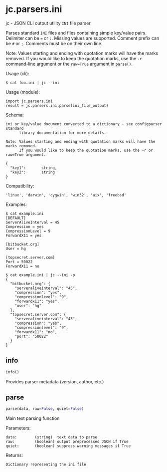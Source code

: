 
# jc.parsers.ini
jc - JSON CLI output utility `INI` file parser

Parses standard `INI` files and files containing simple key/value pairs. Delimiter can be `=` or `:`. Missing values are supported. Comment prefix can be `#` or `;`. Comments must be on their own line.

Note: Values starting and ending with quotation marks will have the marks removed. If you would like to keep the quotation marks, use the `-r` command-line argument or the `raw=True` argument in `parse()`.

Usage (cli):

    $ cat foo.ini | jc --ini

Usage (module):

    import jc.parsers.ini
    result = jc.parsers.ini.parse(ini_file_output)

Schema:

    ini or key/value document converted to a dictionary - see configparser standard
          library documentation for more details.

    Note: Values starting and ending with quotation marks will have the marks removed.
          If you would like to keep the quotation marks, use the -r or raw=True argument.

    {
      "key1":       string,
      "key2":       string
    }

Compatibility:

    'linux', 'darwin', 'cygwin', 'win32', 'aix', 'freebsd'

Examples:

    $ cat example.ini
    [DEFAULT]
    ServerAliveInterval = 45
    Compression = yes
    CompressionLevel = 9
    ForwardX11 = yes

    [bitbucket.org]
    User = hg

    [topsecret.server.com]
    Port = 50022
    ForwardX11 = no

    $ cat example.ini | jc --ini -p
    {
      "bitbucket.org": {
        "serveraliveinterval": "45",
        "compression": "yes",
        "compressionlevel": "9",
        "forwardx11": "yes",
        "user": "hg"
      },
      "topsecret.server.com": {
        "serveraliveinterval": "45",
        "compression": "yes",
        "compressionlevel": "9",
        "forwardx11": "no",
        "port": "50022"
      }
    }


## info
```python
info()
```
Provides parser metadata (version, author, etc.)

## parse
```python
parse(data, raw=False, quiet=False)
```

Main text parsing function

Parameters:

    data:        (string)  text data to parse
    raw:         (boolean) output preprocessed JSON if True
    quiet:       (boolean) suppress warning messages if True

Returns:

    Dictionary representing the ini file

